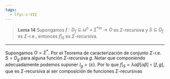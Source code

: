 ```yaml
---
tags:
  - lfyc-c-VII
---
```

> **Lema 14** Supongamos $f:D_f\subseteq{\omega^{n}\times\Sigma^{*m}}\to O$ es $\Sigma$-recursiva y $S\subseteq{D_f}$ es $\Sigma$-r.e., entonces $f|_S$ es $\Sigma$-recursiva.

---
Supongamos $O=\Sigma^*$. Por el Teorema de caracterización de conjunto $\Sigma$-r.e. $S=D_g$ para alguna función $\Sigma$-recursiva $g$. Notar que componiendo adecuadamente podemos suponer $I_g=\{\varepsilon \}$. Por lo que $f|_S=\lambda{\alpha\beta}[\alpha\beta]\circ [f,g]$, que es $\Sigma$-recursiva al ser composición de funciones $\Sigma$-recursivas